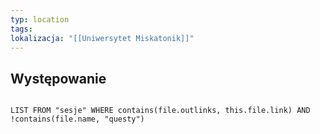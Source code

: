```yaml
---
typ: location
tags: 
lokalizacja: "[[Uniwersytet Miskatonik]]"
---
```

## Występowanie
```dataview 

LIST FROM "sesje" WHERE contains(file.outlinks, this.file.link) AND !contains(file.name, "questy")
```